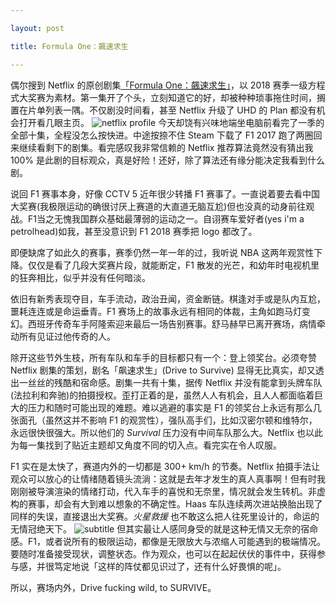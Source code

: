 ```yaml
---

layout: post

title: Formula One：飆速求生

---
```


偶尔搜到 Netflix 的原创剧集[「Formula One：飆速求生」](https://www.netflix.com/title/80204890)，以 2018 赛季一级方程式大奖赛为素材。第一集开了个头，立刻知道它的好，却被种种琐事拖住时间，搁置在片单列表一隅。不仅剧没时间看，甚至 Netflix 升级了 UHD 的 Plan 都没有机会打开看几眼主页。
![netflix profile](http://wx2.sinaimg.cn/large/6d4c710cly1g3cxaxrapkj22k40u0ax6.jpg)
今天却饶有兴味地端坐电脑前看完了一季的全部十集，全程没怎么按快进。中途按捺不住 Steam 下载了 F1 2017 跑了两圈回来继续看剩下的剧集。看完感叹我非常信赖的 Netflix 推荐算法竟然没有猜出我 100% 是此剧的目标观众，真是好险！还好，除了算法还有缘分能决定我看到什么剧。

说回 F1 赛事本身，好像 CCTV 5 近年很少转播 F1 赛事了。一直说着要去看中国大奖赛(我极限运动的确很讨厌上赛道的大直道无脑互尬)但也没真的动身前往观战。F1当之无愧我国群众基础最薄弱的运动之一。自诩赛车爱好者(yes i'm a petrolhead)如我，甚至没意识到 F1 2018 赛季把 logo 都改了。

即便缺席了如此久的赛事，赛季仍然一年一年的过，我听说 NBA 这两年观赏性下降。仅仅是看了几段大奖赛片段，就能断定，F1 散发的光芒，和幼年时电视机里的狂奔相比，似乎并没有任何暗淡。
<!--excerpt-->
依旧有新秀表现夺目，车手流动，政治丑闻，资金断链。棋逢对手或是队内互尬，噩耗连连或是命运垂青。F1 赛场上的故事永远有相同的体裁，主角如跑马灯变幻。西班牙传奇车手阿隆索迎来最后一场告别赛事。舒马赫早已离开赛场，病情牵动所有见证过他传奇的人。

除开这些节外生枝，所有车队和车手的目标都只有一个：登上领奖台。必须夸赞 Netflix 剧集的策划，剧名「飙速求生」(Drive to Survive) 显得无比真实，却又透出一丝丝的残酷和宿命感。剧集一共有十集，据传 Netflix 并没有能拿到头牌车队(法拉利和奔驰)的拍摄授权。歪打正着的是，虽然人人有机会，且人人都面临着巨大的压力和随时可能出现的难题。难以逃避的事实是 F1 的领奖台上永远有那么几张面孔（虽然这并不影响 F1 的观赏性），强队高手们，比如汉密尔顿和维特尔，永远很快很强大。所以他们的 *Survival* 压力没有中间车队那么大。Netflix 也以此为每一集找到了贴近主题却又角度不同的切入点。看完实在令人叹服。

F1 实在是太快了，赛道内外的一切都是 300+ km/h 的节奏。Netflix 拍摄手法让观众可以放心的让情绪随着镜头流淌：这就是去年才发生的真人真事啊！但有时我刚刚被导演渲染的情绪打动，代入车手的喜悦和无奈里，情况就会发生转机。非虚构的赛事，却会有大到难以想象的不确定性。Haas 车队连续两次进站换胎出现了同样的失误，直接退出大奖赛。*火星救援* 也不敢这么把人往死里设计的，命运的无情冠绝天下。
![subtitle](http://wx3.sinaimg.cn/large/6d4c710cly1g3cxcwmmhej21c00u04qp.jpg)
但其实最让人感同身受的就是这种无情又无奈的宿命感。F1，或者说所有的极限运动，都像是无限放大与浓缩人可能遇到的极端情况。要随时准备接受现状，调整状态。作为观众，也可以在起起伏伏的事件中，获得参与感，并很笃定地说「这样的阵仗都见识过了，还有什么好畏惧的呢」。

所以，赛场内外，Drive fucking wild, to SURVIVE。
